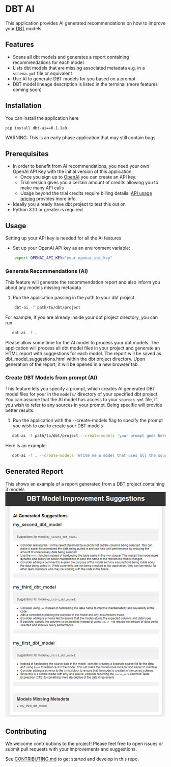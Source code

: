 # DBT AI

This application provides AI generated recommendations on how to improve your [DBT](https://www.getdbt.com/) models.

## Features
 - Scans all dbt models and generates a report containing recommendations for each model
 - Lists dbt models that are missing associated metadata e.g. in a `schema.yml` file or equivalent
 - Use AI to generate DBT models for you based on a prompt
 - DBT model lineage description is listed in the terminal (more features coming soon)

## Installation
You can install the application here
```bash
pip install dbt-ai==0.1.1a0
```

WARNING: This is an early phase application that may still contain bugs

## Prerequisites
 - In order to benefit from AI recommendations, you need your own OpenAI API Key with the initial version of this application
    - Once you sign up to [OpenAI](https://openai.com/product) you can create an API key. 
    - Trial version gives you a certain amount of credits allowing you to make many API calls
    - Usage beyond the trial credits require billing details. [API usage pricing](https://openai.com/pricing) provides more info
 - Ideally you already have dbt project to test this out on
 - Python 3.10 or greater is required


## Usage
Setting up your API key is needed for all the AI features
 - Set up your OpenAI API key as an environment variable:
```bash
    export OPENAI_API_KEY="your_openai_api_key"
```

### Generate Recommendations (AI)
This feature will generate the recommendation report and also inform you about any models missing metadata
  1. Run the application passing in the path to your dbt project:
```bash
    dbt-ai -f path/to/dbt/project
```

For example, if you are already inside your dbt project directory, you can run:
```bash
   dbt-ai -f .
```

Please allow some time for the AI model to process your dbt models. The application will process all dbt model files in your project and generate an HTML report with suggestions for each model. The report will be saved as dbt_model_suggestions.html within the dbt project directory. Upon generation of the report, it will be opened in a new browser tab.

### Create DBT Models from prompt (AI)
This feature lets you specify a prompt, which creates AI generated DBT model files for your in the `models/` directory of your specified dbt project. You can assume that the AI model has access to your `sources.yml` file, if you wish to refer to any sources in your prompt. Being specific will provide better results.
 1. Run the application with the --create-models flag to specify the prompt you wish to use to create your DBT models
 ```bash
    dbt-ai -f path/to/dbt/project --create-models 'your prompt goes here'
 ```

Here is an example:
```bash
   dbt-ai -f . --create-models 'Write me a model that uses all the sources available in sources.yml and joins them together using the id column'
```

## Generated Report
This shows an example of a report generated from a DBT project containing 3 models
![](images/generated_report_1.png?raw=true)

## Contributing
We welcome contributions to the project! Please feel free to open issues or submit pull requests with your improvements and suggestions.

See [CONTRIBUTING.md](CONTRIBUTING.md) to get started and develop in this repo.
